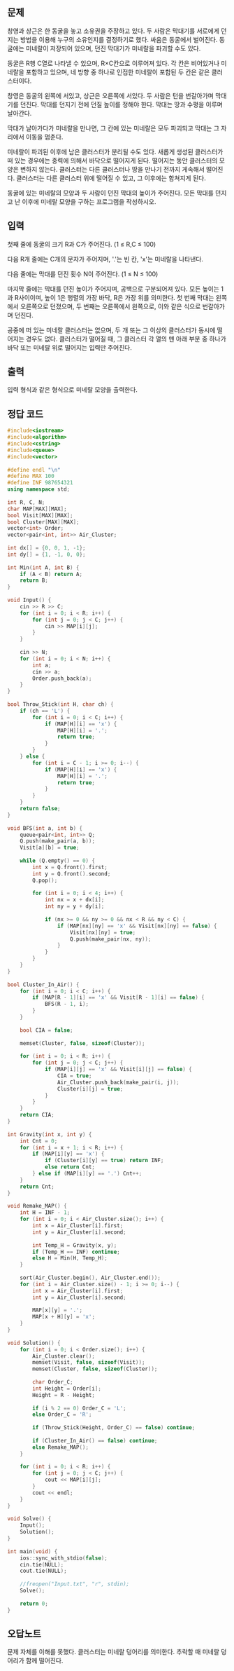 ## 문제
창영과 상근은 한 동굴을 놓고 소유권을 주장하고 있다. 두 사람은 막대기를 서로에게 던지는 방법을 이용해 누구의 소유인지를 결정하기로 했다. 싸움은 동굴에서 벌어진다. 동굴에는 미네랄이 저장되어 있으며, 던진 막대기가 미네랄을 파괴할 수도 있다.

동굴은 R행 C열로 나타낼 수 있으며, R×C칸으로 이루어져 있다. 각 칸은 비어있거나 미네랄을 포함하고 있으며, 네 방향 중 하나로 인접한 미네랄이 포함된 두 칸은 같은 클러스터이다.

창영은 동굴의 왼쪽에 서있고, 상근은 오른쪽에 서있다. 두 사람은 턴을 번갈아가며 막대기를 던진다. 막대를 던지기 전에 던질 높이를 정해야 한다. 막대는 땅과 수평을 이루며 날아간다.

막대가 날아가다가 미네랄을 만나면, 그 칸에 있는 미네랄은 모두 파괴되고 막대는 그 자리에서 이동을 멈춘다.

미네랄이 파괴된 이후에 남은 클러스터가 분리될 수도 있다. 새롭게 생성된 클러스터가 떠 있는 경우에는 중력에 의해서 바닥으로 떨어지게 된다. 떨어지는 동안 클러스터의 모양은 변하지 않는다. 클러스터는 다른 클러스터나 땅을 만나기 전까지 게속해서 떨어진다. 클러스터는 다른 클러스터 위에 떨어질 수 있고, 그 이후에는 합쳐지게 된다.

동굴에 있는 미네랄의 모양과 두 사람이 던진 막대의 높이가 주어진다. 모든 막대를 던지고 난 이후에 미네랄 모양을 구하는 프로그램을 작성하시오.

## 입력
첫째 줄에 동굴의 크기 R과 C가 주어진다. (1 ≤ R,C ≤ 100)

다음 R개 줄에는 C개의 문자가 주어지며, '.'는 빈 칸, 'x'는 미네랄을 나타낸다.

다음 줄에는 막대를 던진 횟수 N이 주어진다. (1 ≤ N ≤ 100)

마지막 줄에는 막대를 던진 높이가 주어지며, 공백으로 구분되어져 있다. 모든 높이는 1과 R사이이며, 높이 1은 행렬의 가장 바닥, R은 가장 위를 의미한다. 첫 번째 막대는 왼쪽에서 오른쪽으로 던졌으며, 두 번째는 오른쪽에서 왼쪽으로, 이와 같은 식으로 번갈아가며 던진다.

공중에 떠 있는 미네랄 클러스터는 없으며, 두 개 또는 그 이상의 클러스터가 동시에 떨어지는 경우도 없다. 클러스터가 떨어질 때, 그 클러스터 각 열의 맨 아래 부분 중 하나가 바닥 또는 미네랄 위로 떨어지는 입력만 주어진다.

## 출력
입력 형식과 같은 형식으로 미네랄 모양을 출력한다.

## 정답 코드
```cpp
#include<iostream>  
#include<algorithm>  
#include<cstring>  
#include<queue>  
#include<vector>  
  
#define endl "\n"  
#define MAX 100  
#define INF 987654321  
using namespace std;  
  
int R, C, N;  
char MAP[MAX][MAX];  
bool Visit[MAX][MAX];  
bool Cluster[MAX][MAX];  
vector<int> Order;  
vector<pair<int, int>> Air_Cluster;  
  
int dx[] = {0, 0, 1, -1};  
int dy[] = {1, -1, 0, 0};  
  
int Min(int A, int B) {  
    if (A < B) return A;  
    return B;  
}  
  
void Input() {  
    cin >> R >> C;  
    for (int i = 0; i < R; i++) {  
        for (int j = 0; j < C; j++) {  
            cin >> MAP[i][j];  
        }  
    }  
  
    cin >> N;  
    for (int i = 0; i < N; i++) {  
        int a;  
        cin >> a;  
        Order.push_back(a);  
    }  
}  
  
bool Throw_Stick(int H, char ch) {  
    if (ch == 'L') {  
        for (int i = 0; i < C; i++) {  
            if (MAP[H][i] == 'x') {  
                MAP[H][i] = '.';  
                return true;  
            }  
        }  
    } else {  
        for (int i = C - 1; i >= 0; i--) {  
            if (MAP[H][i] == 'x') {  
                MAP[H][i] = '.';  
                return true;  
            }  
        }  
    }  
    return false;  
}  
  
void BFS(int a, int b) {  
    queue<pair<int, int>> Q;  
    Q.push(make_pair(a, b));  
    Visit[a][b] = true;  
  
    while (Q.empty() == 0) {  
        int x = Q.front().first;  
        int y = Q.front().second;  
        Q.pop();  
  
        for (int i = 0; i < 4; i++) {  
            int nx = x + dx[i];  
            int ny = y + dy[i];  
  
            if (nx >= 0 && ny >= 0 && nx < R && ny < C) {  
                if (MAP[nx][ny] == 'x' && Visit[nx][ny] == false) {  
                    Visit[nx][ny] = true;  
                    Q.push(make_pair(nx, ny));  
                }  
            }  
        }  
    }  
}  
  
bool Cluster_In_Air() {  
    for (int i = 0; i < C; i++) {  
        if (MAP[R - 1][i] == 'x' && Visit[R - 1][i] == false) {  
            BFS(R - 1, i);  
        }  
    }  
  
    bool CIA = false;  
  
    memset(Cluster, false, sizeof(Cluster));  
  
    for (int i = 0; i < R; i++) {  
        for (int j = 0; j < C; j++) {  
            if (MAP[i][j] == 'x' && Visit[i][j] == false) {  
                CIA = true;  
                Air_Cluster.push_back(make_pair(i, j));  
                Cluster[i][j] = true;  
            }  
        }  
    }  
    return CIA;  
}  
  
int Gravity(int x, int y) {  
    int Cnt = 0;  
    for (int i = x + 1; i < R; i++) {  
        if (MAP[i][y] == 'x') {  
            if (Cluster[i][y] == true) return INF;  
            else return Cnt;  
        } else if (MAP[i][y] == '.') Cnt++;  
    }  
    return Cnt;  
}  
  
void Remake_MAP() {  
    int H = INF - 1;  
    for (int i = 0; i < Air_Cluster.size(); i++) {  
        int x = Air_Cluster[i].first;  
        int y = Air_Cluster[i].second;  
  
        int Temp_H = Gravity(x, y);  
        if (Temp_H == INF) continue;  
        else H = Min(H, Temp_H);  
    }  
  
    sort(Air_Cluster.begin(), Air_Cluster.end());  
    for (int i = Air_Cluster.size() - 1; i >= 0; i--) {  
        int x = Air_Cluster[i].first;  
        int y = Air_Cluster[i].second;  
  
        MAP[x][y] = '.';  
        MAP[x + H][y] = 'x';  
    }  
}  
  
void Solution() {  
    for (int i = 0; i < Order.size(); i++) {  
        Air_Cluster.clear();  
        memset(Visit, false, sizeof(Visit));  
        memset(Cluster, false, sizeof(Cluster));  
  
        char Order_C;  
        int Height = Order[i];  
        Height = R - Height;  
  
        if (i % 2 == 0) Order_C = 'L';  
        else Order_C = 'R';  
  
        if (Throw_Stick(Height, Order_C) == false) continue;  
  
        if (Cluster_In_Air() == false) continue;  
        else Remake_MAP();  
    }  
  
    for (int i = 0; i < R; i++) {  
        for (int j = 0; j < C; j++) {  
            cout << MAP[i][j];  
        }  
        cout << endl;  
    }  
}  
  
void Solve() {  
    Input();  
    Solution();  
}  
  
int main(void) {  
    ios::sync_with_stdio(false);  
    cin.tie(NULL);  
    cout.tie(NULL);  
  
    //freopen("Input.txt", "r", stdin);  
    Solve();  
  
    return 0;  
}
```

## 오답노트
문제 자체를 이해를 못했다. 클러스터는 미네랄 덩어리를 의미한다. 추락할 때 미네랄 덩어리가 함께 떨어진다.